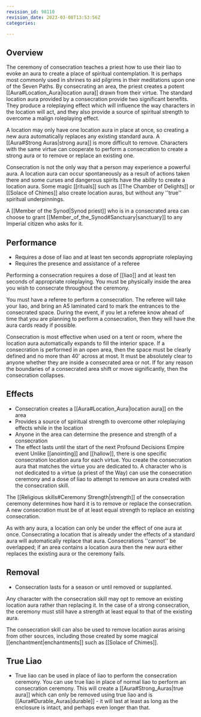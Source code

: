 ```yaml
---
revision_id: 98110
revision_date: 2023-03-08T13:53:56Z
categories:

---
```



## Overview
The ceremony of consecration teaches a priest how to use their liao to evoke an aura to create a place of spiritual contemplation. It is perhaps most commonly used in shrines to aid pilgrims in their meditations upon one of the Seven Paths. By consecrating an area, the priest creates a potent [[Aura#Location_Aura|location aura]] drawn from their virtue. The standard location aura provided by a consecration provide two significant benefits. They produce a roleplaying effect which will influence the way characters in the location will act, and they also provide a source of spiritual strength to overcome a malign roleplaying effect.

A location may only have one location aura in place at once, so creating a new aura automatically replaces any existing standard aura. A [[Aura#Strong Auras|strong aura]] is more difficult to remove. Characters with the same virtue can cooperate to perform a consecration to create a strong aura or to remove or replace an existing one.

Consecration is not the only way that a person may experience a powerful aura. A location aura can occur spontaneously as a result of actions taken there and some curses and dangerous spirits have the ability to create a location aura. Some magic [[rituals]] such as [[The Chamber of Delights]] or [[Solace of Chimes]] also create location auras, but without any ''true'' spiritual underpinnings.

A [[Member of the Synod|Synod priest]] who is in a consecrated area can choose to grant [[Member_of_the_Synod#Sanctuary|sanctuary]] to any Imperial citizen who asks for it.



## Performance
* Requires a dose of liao and at least ten seconds appropriate roleplaying
* Requires the presence and assistance of a referee

Performing a consecration requires a dose of [[liao]] and at least ten seconds of appropriate roleplaying. You must be physically inside the area you wish to consecrate throughout the ceremony.

You must have a referee to perform a consecration. The referee will take your liao, and bring an A5 laminated card to mark the entrances to the consecrated space. During the event, if you let a referee know ahead of time that you are planning to perform a consecration, then they will have the aura cards ready if possible.
 
Consecration is most effective when used on a tent or room, where the location aura automatically expands to fill the interior space. If a consecration is performed in an open area, then the space must be clearly defined and no more than 40' across at most. It must be absolutely clear to anyone whether they are inside a consecrated area or not. If for any reason the boundaries of a consecrated area shift or move significantly, then the consecration collapses.

## Effects
* Consecration creates a [[Aura#Location_Aura|location aura]] on the area
* Provides a source of spiritual strength to overcome other roleplaying effects while in the location
* Anyone in the area can determine the presence and strength of a consecration
* The effect lasts until the start of the next Profound Decisions Empire event
Unlike [[anointing]] and [[hallow]], there is one specific consecration location aura for each virtue. You create the consecration aura that matches the virtue you are dedicated to. A character who is not dedicated to a virtue (a priest of the Way) can use the consecration ceremony and a dose of liao to attempt to remove an aura created with the consecration skill.

The [[Religious skills#Ceremony Strength|strength]] of the consecration ceremony determines how hard it is to remove or replace the consecration. A new consecration must be of at least equal strength to replace an existing consecration.

As with any aura, a location can only be under the effect of one aura at once. Consecrating a location that is already under the effects of a standard aura will automatically replace that aura. Consecrations ''cannot'' be overlapped; if an area contains a location aura then the new aura either replaces the existing aura or the ceremony fails.

## Removal
* Consecration lasts for a season or until removed or supplanted.

Any character with the consecration skill may opt to remove an existing location aura rather than replacing it. In the case of a strong consecration, the ceremony must still have a strength at least equal to that of the existing aura.

The consecration skill can also be used to remove location auras arising from other sources, including those created by some magical [[enchantment|enchantments]] such as [[Solace of Chimes]].

## True Liao
* True liao can be used in place of liao to perform the consecration ceremony.
You can use true liao in place of normal liao to perform an consecration ceremony. This will create a [[Aura#Strong_Auras|true aura]] which can only be removed using true liao and is [[Aura#Durable_Auras|durable]] - it will last at least as long as the enclosure is intact, and perhaps even longer than that.


